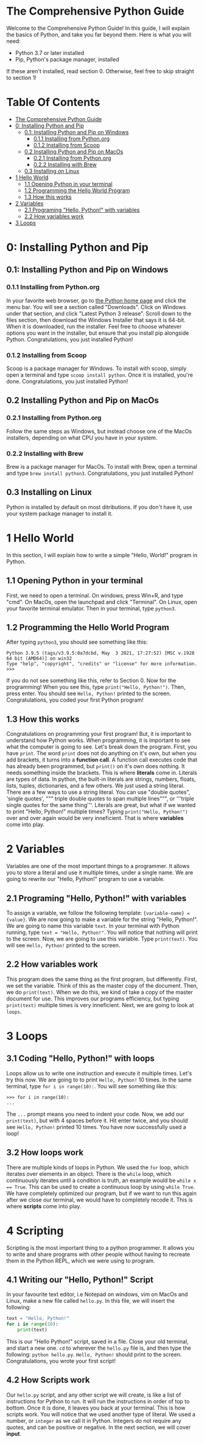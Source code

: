 # The Comprehensive Python Guide

Welcome to the Comprehensive Python Guide! In this guide, I will explain the basics of Python,
and take you far beyond them. Here is what you will need:

- Python 3.7 or later installed
- Pip, Python's package manager, installed

If these aren't installed, read section 0. Otherwise, feel free to skip straight to section 1!

# Table Of Contents

- [The Comprehensive Python Guide](#the-comprehensive-python-guide)
- [0:  Installing Python and Pip](#0---installing-python-and-pip)
  * [0.1:  Installing Python and Pip on Windows](#01---installing-python-and-pip-on-windows)
    + [0.1.1 Installing from Python.org](#011-installing-from-pythonorg)
    + [0.1.2 Installing from Scoop](#012-installing-from-scoop)
  * [0.2 Installing Python and Pip on MacOs](#02-installing-python-and-pip-on-macos)
    + [0.2.1 Installing from Python.org](#021-installing-from-pythonorg)
    + [0.2.2 Installing with Brew](#022-installing-with-brew)
  * [0.3 Installing on Linux](#03-installing-on-linux)
- [1 Hello World](#1-hello-world)
  * [1.1 Opening Python in your terminal](#11-opening-python-in-your-terminal)
  * [1.2 Programming the Hello World Program](#12-programming-the-hello-world-program)
  * [1.3 How this works](#13-how-this-works)
- [2 Variables](#2-variables)
  * [2.1 Programing "Hello, Python!" with variables](#21-programing--hello--python---with-variables)
  * [2.2 How variables work](#22-how-variables-work)
- [3 Loops](#3-loops)

# 0:  Installing Python and Pip

## 0.1:  Installing Python and Pip on Windows

### 0.1.1 Installing from Python.org

In your favorite web browser, go to [the Python home page](https://python.org) and click the menu 
bar. You will see a section called "Downloads". Click on Windows under that section, and click 
"Latest Python 3 release". Scroll down to the files section, then download the Windows Installer
that says it is 64-bit. When it is downloaded, run the installer. Feel free to choose whatever 
options you want in the installer, but ensure that you install pip alongside Python. Congratulations,
you just installed Python!

### 0.1.2 Installing from Scoop

Scoop is a package manager for Windows. To install with scoop, simply open a terminal and type
`scoop install python`. Once it is installed, you're done. Congratulations, you just installed Python!

## 0.2 Installing Python and Pip on MacOs

### 0.2.1 Installing from Python.org

Follow the same steps as Windows, but instead choose one of the MacOs installers, depending on what 
CPU you have in your system. 

### 0.2.2 Installing with Brew

Brew is a package manager for MacOs. To install with Brew, open a terminal and type `brew install python3`. Congratulations, you just installed Python!

## 0.3 Installing on Linux

Python is installed by default on most ditributions. If you don't have it, use your system package manager to install it.

# 1 Hello World

In this section, I will explain how to write a simple "Hello, World!" program in Python.

## 1.1 Opening Python in your terminal

First, we need to open a terminal. On windows, press Win+R, and type "cmd". On MacOs, open the launchpad and click "Terminal". On Linux, open your favorite terminal emulator. Then in your terminal,
type `python3`. 

## 1.2 Programming the Hello World Program

After typing `python3`, you should see something like this: 
```
Python 3.9.5 (tags/v3.9.5:0a7dcbd, May  3 2021, 17:27:52) [MSC v.1928 64 bit (AMD64)] on win32
Type "help", "copyright", "credits" or "license" for more information.
>>>
```
If you do not see something like this, refer to Section 0. Now for the programming! When you see 
this, type `print("Hello, Python!")`. Then, press enter. You should see `Hello, Python!` printed to
the screen. Congratulations, you coded your first Python program!

## 1.3 How this works

Congratulations on programming your first program! But, it is important to understand how Python 
works. When programming, it is important to see what the computer is going to see. Let's break down
the program. First, you have `print`. The word `print` does not do anything on it's own, but when you 
add brackets, it turns into a **function call**. A function call executes code that has already been 
programmed, but `print()` on it's own does nothing. It needs something inside the brackets. This is 
where **literals** come in. Literals are types of data. In python, the built-in literals are strings,
numbers, floats, lists, tuples, dictionaries, and a few others. We just used a string literal. There 
are a few ways to use a string literal. You can use "double quotes", 'single quotes', """
triple double quotes to span multiple lines""", or '''triple single quotes for the same thing'''.
Literals are great, but what if we wanted to print "Hello, Python!" multiple times? Typing 
`print("Hello, Python!")` over and over again would be very inneficient. That is where **variables**
come into play.

# 2 Variables

Variables are one of the most important things to a programmer. It allows you to store a literal 
and use it multiple times, under a single name. We are going to rewrite our "Hello, Python!" program
to use a variable.

## 2.1 Programing "Hello, Python!" with variables

To assign a variable, we follow the following template:  `{variable-name} = {value}`. We are now
going to make a variable for the string "Hello, Python!". We are going to name this variable `text`.
In your terminal with Python running, type `text = "Hello, Python!"`. You will notice that nothing will
print to the screen. Now, we are going to use this variable. Type `print(text)`. You will see 
`Hello, Python!` printed to the screen.

## 2.2 How variables work

This program does the same thing as the first program, but differently. First, we set the variable.
Think of this as the master copy of the document. Then, we do `print(text)`. When we do this, we 
kind of take a copy of the master document for use. This improves our programs efficiency, but 
typing `print(text)` multiple times is very inneficient. Next, we are going to look at `loops`.

# 3 Loops

## 3.1 Coding "Hello, Python!" with loops

Loops allow us to write one instruction and execute it multiple times. Let's try this now. We are 
going to to print `Hello, Python!` 10 times. In the same terminal, type `for i in range(10):`. You will see something like this: 
```
>>> for i in range(10):
... 
```
The `...` prompt means you need to indent your code. Now, we add our `print(text)`, but with 4
spaces before it. Hit enter twice, and you should see `Hello, Python!` printed 10 times. You have
now successfully used a loop!

## 3.2 How loops work

There are multiple kinds of loops in Python. We used the `for` loop, which iterates over elements
in an object. There is the `while` loop, which continuously iterates until a condition is truth,
an example would be `while x == True`. This can be used to create a continuous loop by using 
`while True`. We have completely optimized our program, but if we want to run this again after
we close our terminal, we would have to completely recode it. This is where **scripts** come into 
play. 

# 4 Scripting

Scripting is the most important thing to a python programmer. It allows you to write and share 
programs with other people without having to recreate them in the Python REPL, which we were using
to program.

## 4.1 Writing our "Hello, Python!" Script

In your favourite text editor, i.e Notepad on windows, vim on MacOs and Linux, make a new file called
`hello.py`. In this file, we will insert the following:
```py
text = "Hello, Python!"
for i in range(10):
    print(text)
```
This is our "Hello Python!" script, saved in a file. Close your old terminal, and start a new one.
`cd` to wherever the `hello.py` file is, and then type the following: `python hello.py`. 
`Hello, Python!` should print to the screen. Congratulations, you wrote your first script!

## 4.2 How Scripts work

Our `hello.py` script, and any other script we will create, is like a list of instructions for Python
to run. It will run the instructions in order of top to bottom. Once it is done, it leaves you back at
your terminal. This is how scripts work. You will notice that we used another type of literal. We used
a number, or `integer` as we call it in Python. Integers do not require any quotes, and can be 
positive or negative. In the next section, we will cover **input**.